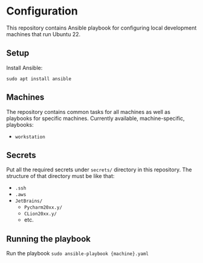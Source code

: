 # Configuration

This repository contains Ansible playbook for configuring local development machines that run Ubuntu 22.

## Setup

Install Ansible:
```
sudo apt install ansible
```

## Machines

The repository contains common tasks for all machines as well as playbooks for specific machines. Currently available, machine-specific, playbooks:

* `workstation`

## Secrets

Put all the required secrets under `secrets/` directory in this repository. The structure of that directory must be like that:

* `.ssh`
* `.aws`
* `JetBrains/`
    * `Pycharm20xx.y/`
    * `CLion20xx.y/`
    * etc.

## Running the playbook

Run the playbook `sudo ansible-playbook {machine}.yaml`
